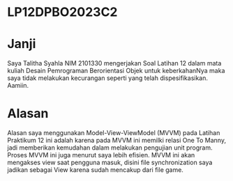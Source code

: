 # LP12DPBO2023C2

# Janji

Saya Talitha Syahla NIM 2101330 mengerjakan Soal Latihan 12 dalam mata kuliah Desain Pemrograman Berorientasi Objek untuk keberkahanNya maka saya tidak melakukan kecurangan seperti yang telah dispesifikasikan. Aamiin.

# Alasan

Alasan saya menggunakan Model-View-ViewModel (MVVM) pada Latihan Praktikum 12 ini adalah karena pada MVVM ini memilki relasi One To Manny, jadi memberikan kemudahan dalam melakukan pengujian unit program. Proses MVVM ini juga menurut saya lebih efisien. MVVM ini akan mengakses view saat pengguna masuk, disini file synchronization saya jadikan sebagai View karena sudah mencakup dari file game.
